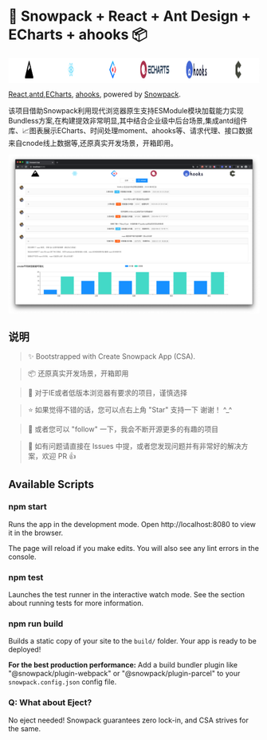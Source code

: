 # 🚄 Snowpack + React + Ant Design + ECharts + ahooks 📦

<a href="/">
    <img style="vertical-align: top;" src="./screenshot/package-name.png" alt="logo" height="50px">
</a>

[React](https://reactjs.org),[antd](https://ant.design/index-cn),[ECharts](https://echarts.apache.org), [ahooks](https://ahooks.js.org/), powered by [Snowpack](https://www.snowpack.dev).


该项目借助Snowpack利用现代浏览器原生支持ESModule模块加载能力实现 Bundless方案,在构建提效非常明显,其中结合企业级中后台场景,集成antd组件库、📈图表展示ECharts、时间处理moment、ahooks等、请求代理、接口数据来自cnode线上数据等,还原真实开发场景，开箱即用。

 <img style="vertical-align: top;" src="./screenshot/project-introduce.png" alt="项目缩略" >

## 说明

> ✨ Bootstrapped with Create Snowpack App (CSA).

> 📦 还原真实开发场景，开箱即用

> 📣 对于IE或者低版本浏览器有要求的项目，谨慎选择

> ⭐ 如果觉得不错的话，您可以点右上角 "Star" 支持一下 谢谢！ ^_^

> 💛 或者您可以 "follow" 一下，我会不断开源更多的有趣的项目

> 📝 如有问题请直接在 Issues 中提，或者您发现问题并有非常好的解决方案，欢迎 PR 👍


## Available Scripts

### npm start

Runs the app in the development mode.
Open http://localhost:8080 to view it in the browser.

The page will reload if you make edits.
You will also see any lint errors in the console.

### npm test

Launches the test runner in the interactive watch mode.
See the section about running tests for more information.

### npm run build

Builds a static copy of your site to the `build/` folder.
Your app is ready to be deployed!

**For the best production performance:** Add a build bundler plugin like "@snowpack/plugin-webpack" or "@snowpack/plugin-parcel" to your `snowpack.config.json` config file.

### Q: What about Eject?

No eject needed! Snowpack guarantees zero lock-in, and CSA strives for the same.
